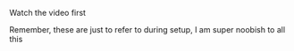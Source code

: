 Watch the video first

Remember, these are just to refer to during setup, I am super noobish to all this
